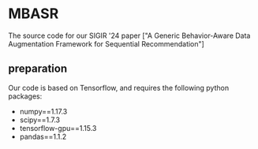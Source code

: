 # MBASR
The source code for our SIGIR '24 paper ["A Generic Behavior-Aware Data Augmentation Framework for Sequential Recommendation"]

## preparation
Our code is based on Tensorflow, and requires the following python packages:

- numpy==1.17.3
- scipy==1.7.3
- tensorflow-gpu==1.15.3
- pandas==1.1.2
